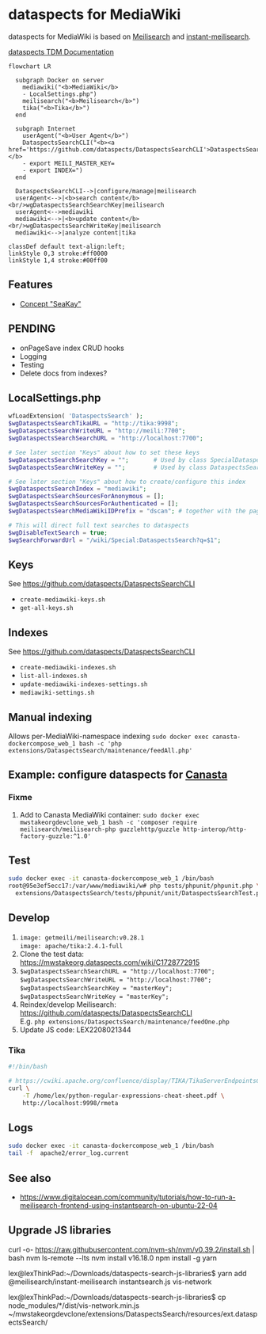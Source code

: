 # dataspects for MediaWiki

dataspects for MediaWiki is based on [Meilisearch](https://www.meilisearch.com) and [instant-meilisearch](https://github.com/meilisearch/instant-meilisearch).

[dataspects TDM Documentation](https://htmlpreview.github.io/?https://github.com/dataspects/DataspectsSearch/blob/master/doc.html)

```mermaid
flowchart LR

  subgraph Docker on server
    mediawiki("<b>MediaWiki</b>
    - LocalSettings.php")
    meilisearch("<b>Meilisearch</b>")
    tika("<b>Tika</b>")
  end

  subgraph Internet
    userAgent("<b>User Agent</b>")
    DataspectsSearchCLI("<b><a href='https://github.com/dataspects/DataspectsSearchCLI'>DataspectsSearchCLI</a></b>
    - export MEILI_MASTER_KEY=
    - export INDEX=")
  end

  DataspectsSearchCLI-->|configure/manage|meilisearch
  userAgent<-->|<b>search content</b><br/>wgDataspectsSearchSearchKey|meilisearch
  userAgent<-->mediawiki
  mediawiki<-->|<b>update content</b><br/>wgDataspectsSearchWriteKey|meilisearch
  mediawiki<-->|analyze content|tika
  
classDef default text-align:left;
linkStyle 0,3 stroke:#ff0000
linkStyle 1,4 stroke:#00ff00
```

## Features

* [Concept "SeaKay"](https://wiki.dataspects.com/wiki/C1537999723)

## **PENDING**

* onPageSave index CRUD hooks
* Logging
* Testing
* Delete docs from indexes?

## LocalSettings.php

```php
wfLoadExtension( 'DataspectsSearch' );
$wgDataspectsSearchTikaURL = "http://tika:9998";
$wgDataspectsSearchWriteURL = "http://meili:7700";
$wgDataspectsSearchSearchURL = "http://localhost:7700";

# See later section "Keys" about how to set these keys
$wgDataspectsSearchSearchKey = "";       # Used by class SpecialDataspectsSearch
$wgDataspectsSearchWriteKey = "";        # Used by class DataspectsSearchFeed

# See later section "Keys" about how to create/configure this index
$wgDataspectsSearchIndex = "mediawiki";
$wgDataspectsSearchSourcesForAnonymous = [];
$wgDataspectsSearchSourcesForAuthenticated = [];
$wgDataspectsSearchMediaWikiIDPrefix = "dscan"; # together with the page ID, this represents the index doc id

# This will direct full text searches to dataspects
$wgDisableTextSearch = true;
$wgSearchForwardUrl = "/wiki/Special:DataspectsSearch?q=$1";
```

## Keys

See https://github.com/dataspects/DataspectsSearchCLI

* `create-mediawiki-keys.sh`
* `get-all-keys.sh`

## Indexes

See https://github.com/dataspects/DataspectsSearchCLI

* `create-mediawiki-indexes.sh`
* `list-all-indexes.sh`
* `update-mediawiki-indexes-settings.sh`
* `mediawiki-settings.sh`

## Manual indexing

Allows per-MediaWiki-namespace indexing
`sudo docker exec canasta-dockercompose_web_1 bash -c 'php extensions/DataspectsSearch/maintenance/feedAll.php'`

## Example: configure dataspects for [Canasta](https://canasta.wiki/)

### Fixme

1. Add to Canasta MediaWiki container: `sudo docker exec mwstakeorgdevclone_web_1 bash -c 'composer require meilisearch/meilisearch-php guzzlehttp/guzzle http-interop/http-factory-guzzle:^1.0'`

## Test
```bash
sudo docker exec -it canasta-dockercompose_web_1 /bin/bash
root@95e3ef5ecc17:/var/www/mediawiki/w# php tests/phpunit/phpunit.php \
  extensions/DataspectsSearch/tests/phpunit/unit/DataspectsSearchTest.php
```

## Develop

1. `image: getmeili/meilisearch:v0.28.1`<br/>`image: apache/tika:2.4.1-full`
2. Clone the test data: https://mwstakeorg.dataspects.com/wiki/C1728772915
3. `$wgDataspectsSearchSearchURL = "http://localhost:7700";`<br/>`$wgDataspectsSearchWriteURL = "http://localhost:7700";`<br/>`$wgDataspectsSearchSearchKey = "masterKey";`<br/>
`$wgDataspectsSearchWriteKey = "masterKey";`       
1. Reindex/develop Meilisearch: https://github.com/dataspects/DataspectsSearchCLI<br/>E.g. `php extensions/DataspectsSearch/maintenance/feedOne.php`
1. Update JS code: LEX2208021344


### Tika

```bash
#!/bin/bash

# https://cwiki.apache.org/confluence/display/TIKA/TikaServerEndpointsCompared
curl \
    -T /home/lex/python-regular-expressions-cheat-sheet.pdf \
    http://localhost:9998/rmeta
```

## Logs

```bash
sudo docker exec -it canasta-dockercompose_web_1 /bin/bash
tail -f  apache2/error_log.current
```

## See also
* https://www.digitalocean.com/community/tutorials/how-to-run-a-meilisearch-frontend-using-instantsearch-on-ubuntu-22-04


## Upgrade JS libraries

curl -o- https://raw.githubusercontent.com/nvm-sh/nvm/v0.39.2/install.sh | bash
nvm ls-remote --lts
nvm install v16.18.0
npm install -g yarn

lex@lexThinkPad:~/Downloads/dataspects-search-js-libraries$ yarn add \
                                                            @meilisearch/instant-meilisearch instantsearch.js vis-network

lex@lexThinkPad:~/Downloads/dataspects-search-js-libraries$ cp node_modules/*/dist/vis-network.min.js ~/mwstakeorgdevclone/extensions/DataspectsSearch/resources/ext.dataspectsSearch/